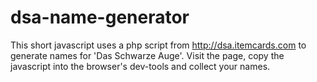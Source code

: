 # dsa-name-generator

This short javascript uses a php script from http://dsa.itemcards.com to generate names for 'Das Schwarze Auge'. Visit the page, copy the javascript into the browser's dev-tools and collect your names.
